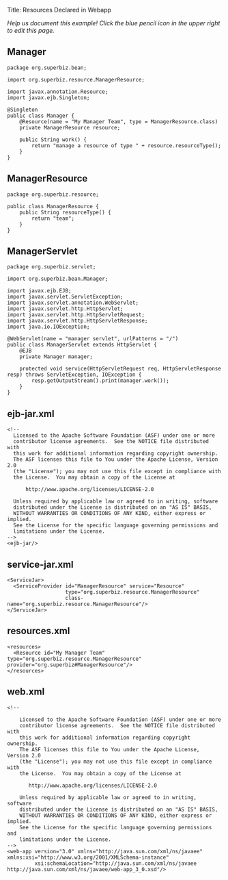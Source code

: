 Title: Resources Declared in Webapp

*Help us document this example! Click the blue pencil icon in the upper right to edit this page.*

## Manager

    package org.superbiz.bean;
    
    import org.superbiz.resource.ManagerResource;
    
    import javax.annotation.Resource;
    import javax.ejb.Singleton;
    
    @Singleton
    public class Manager {
        @Resource(name = "My Manager Team", type = ManagerResource.class)
        private ManagerResource resource;
    
        public String work() {
            return "manage a resource of type " + resource.resourceType();
        }
    }

## ManagerResource

    package org.superbiz.resource;
    
    public class ManagerResource {
        public String resourceType() {
            return "team";
        }
    }

## ManagerServlet

    package org.superbiz.servlet;
    
    import org.superbiz.bean.Manager;
    
    import javax.ejb.EJB;
    import javax.servlet.ServletException;
    import javax.servlet.annotation.WebServlet;
    import javax.servlet.http.HttpServlet;
    import javax.servlet.http.HttpServletRequest;
    import javax.servlet.http.HttpServletResponse;
    import java.io.IOException;
    
    @WebServlet(name = "manager servlet", urlPatterns = "/")
    public class ManagerServlet extends HttpServlet {
        @EJB
        private Manager manager;
    
        protected void service(HttpServletRequest req, HttpServletResponse resp) throws ServletException, IOException {
            resp.getOutputStream().print(manager.work());
        }
    }

## ejb-jar.xml

    <!--
      Licensed to the Apache Software Foundation (ASF) under one or more
      contributor license agreements.  See the NOTICE file distributed with
      this work for additional information regarding copyright ownership.
      The ASF licenses this file to You under the Apache License, Version 2.0
      (the "License"); you may not use this file except in compliance with
      the License.  You may obtain a copy of the License at
    
          http://www.apache.org/licenses/LICENSE-2.0
    
      Unless required by applicable law or agreed to in writing, software
      distributed under the License is distributed on an "AS IS" BASIS,
      WITHOUT WARRANTIES OR CONDITIONS OF ANY KIND, either express or implied.
      See the License for the specific language governing permissions and
      limitations under the License.
    -->
    <ejb-jar/>
    

## service-jar.xml

    <ServiceJar>
      <ServiceProvider id="ManagerResource" service="Resource"
                       type="org.superbiz.resource.ManagerResource"
                       class-name="org.superbiz.resource.ManagerResource"/>
    </ServiceJar>
    

## resources.xml

    <resources>
      <Resource id="My Manager Team" type="org.superbiz.resource.ManagerResource" provider="org.superbiz#ManagerResource"/>
    </resources>
    

## web.xml

    <!--
    
        Licensed to the Apache Software Foundation (ASF) under one or more
        contributor license agreements.  See the NOTICE file distributed with
        this work for additional information regarding copyright ownership.
        The ASF licenses this file to You under the Apache License, Version 2.0
        (the "License"); you may not use this file except in compliance with
        the License.  You may obtain a copy of the License at
    
           http://www.apache.org/licenses/LICENSE-2.0
    
        Unless required by applicable law or agreed to in writing, software
        distributed under the License is distributed on an "AS IS" BASIS,
        WITHOUT WARRANTIES OR CONDITIONS OF ANY KIND, either express or implied.
        See the License for the specific language governing permissions and
        limitations under the License.
    -->
    <web-app version="3.0" xmlns="http://java.sun.com/xml/ns/javaee" xmlns:xsi="http://www.w3.org/2001/XMLSchema-instance"
             xsi:schemaLocation="http://java.sun.com/xml/ns/javaee http://java.sun.com/xml/ns/javaee/web-app_3_0.xsd"/>
    
